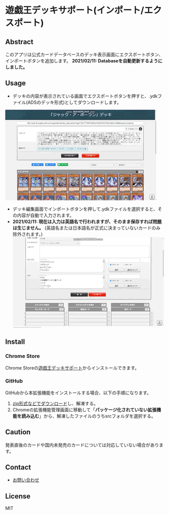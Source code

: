 # 遊戯王デッキサポート(インポート/エクスポート)

## Abstract

このアプリは公式カードデータベースのデッキ表示画面にエクスポートボタン、インポートボタンを追加します。
**2021/02/11: Databaseを自動更新するようにしました。**

## Usage

- デッキの内容が表示されている画面でエクスポートボタンを押すと、.ydkファイル(ADSのデッキ形式)としてダウンロードします。

![](intro/export.gif)

- デッキ編集画面でインポートボタンを押して.ydkファイルを選択すると、その内容が自動で入力されます。
- **2021/02/11: 現在は入力は英語名で行われますが、そのまま保存すれば問題は生じません。** (英語名または日本語名が正式に決まっていないカードのみ除外されます。)
![](intro/import.gif)


## Install

### Chrome Store
Chrome Storeの[遊戯王デッキサポート](https://chrome.google.com/webstore/detail/jdgobeohbdmglcmgblpodggmgmponihc)からインストールできます。

### GitHub
GitHubから本拡張機能をインストールする場合、以下の手順になります。
1. [zip形式などでダウンロード](https://github.com/TomoTom0/YGO_deck_extension/archive/main.zip)し、解凍する。
2. Chromeの拡張機能管理画面に移動して「**パッケージ化されていない拡張機能を読み込む**」から、解凍したファイルのうちsrcフォルダを選択する。

## Caution

発表直後のカードや国内未発売のカードについては対応していない場合があります。

## Contact

- [お問い合わせ](https://docs.google.com/forms/d/e/1FAIpQLSdh2wRCUWpX6ZLfma-g5O46eD93wOPHpDHWQGxdOcJLmm_tGQ/viewform?usp=sf_link)

## License

MIT
